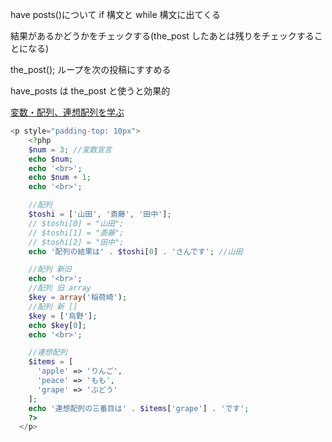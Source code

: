 have posts()について
if 構文と while 構文に出てくる

結果があるかどうかをチェックする(the_post したあとは残りをチェックすることになる)

the_post(); ループを次の投稿にすすめる

have_posts は the_post と使うと効果的

[変数・配列、連想配列を学ぶ](https://www.udemy.com/course/wordpress_master/learn/lecture/22606038#questions)

```php
<p style="padding-top: 10px">
    <?php
    $num = 3; //変数宣言
    echo $num;
    echo '<br>';
    echo $num + 1;
    echo '<br>';

    //配列
    $toshi = ['山田', '斎藤', '田中'];
    // $toshi[0] = "山田";
    // $toshi[1] = "斎藤";
    // $toshi[2] = "田中";
    echo '配列の結果は' . $toshi[0] . 'さんです'; //山田

    //配列 新旧
    echo '<br>';
    //配列 旧 array
    $key = array('稲荷崎');
    //配列 新 []
    $key = ['烏野'];
    echo $key[0];
    echo '<br>';

    //連想配列
    $items = [
      'apple' => 'りんご',
      'peace' => 'もも',
      'grape' => 'ぶどう'
    ];
    echo '連想配列の三番目は' . $items['grape'] . 'です';
    ?>
  </p>

```
